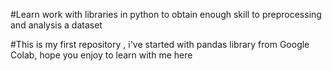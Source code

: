 #Learn work with libraries in python to obtain enough skill to preprocessing and analysis a dataset 

#This is my first repository , i've started with pandas library from Google Colab, hope you enjoy to learn with me here
